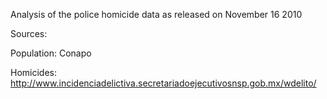 Analysis of the police homicide data as released on November 16 2010

Sources:

Population: Conapo

Homicides: http://www.incidenciadelictiva.secretariadoejecutivosnsp.gob.mx/wdelito/